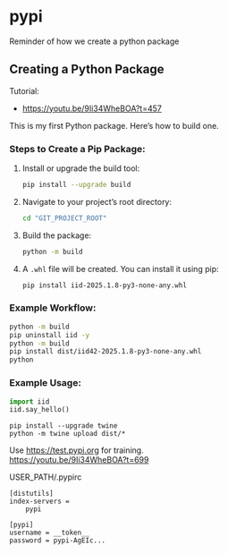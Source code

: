 # pypi
Reminder of how we create a python package 


## Creating a Python Package

Tutorial:
- https://youtu.be/9Ii34WheBOA?t=457


This is my first Python package. Here’s how to build one.

### Steps to Create a Pip Package:

1. Install or upgrade the build tool:  
   ```bash
   pip install --upgrade build
   ```

2. Navigate to your project’s root directory:  
   ```bash
   cd "GIT_PROJECT_ROOT"
   ```

3. Build the package:  
   ```bash
   python -m build
   ```

4. A `.whl` file will be created. You can install it using pip:  
   ```bash
   pip install iid-2025.1.8-py3-none-any.whl
   ```

### Example Workflow:

```bash
python -m build
pip uninstall iid -y
python -m build
pip install dist/iid42-2025.1.8-py3-none-any.whl
python
```



### Example Usage:

```python
import iid
iid.say_hello()
```




```
pip install --upgrade twine
python -m twine upload dist/*

```

Use https://test.pypi.org for training.  
https://youtu.be/9Ii34WheBOA?t=699  



USER_PATH/.pypirc  
```
[distutils]
index-servers =
    pypi
    
[pypi]
username = __token__
password = pypi-AgEIc...
```

